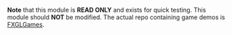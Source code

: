 **Note** that this module is **READ ONLY** and exists for quick testing.
This module should **NOT** be modified.
The actual repo containing game demos is [FXGLGames](https://github.com/AlmasB/FXGLGames).